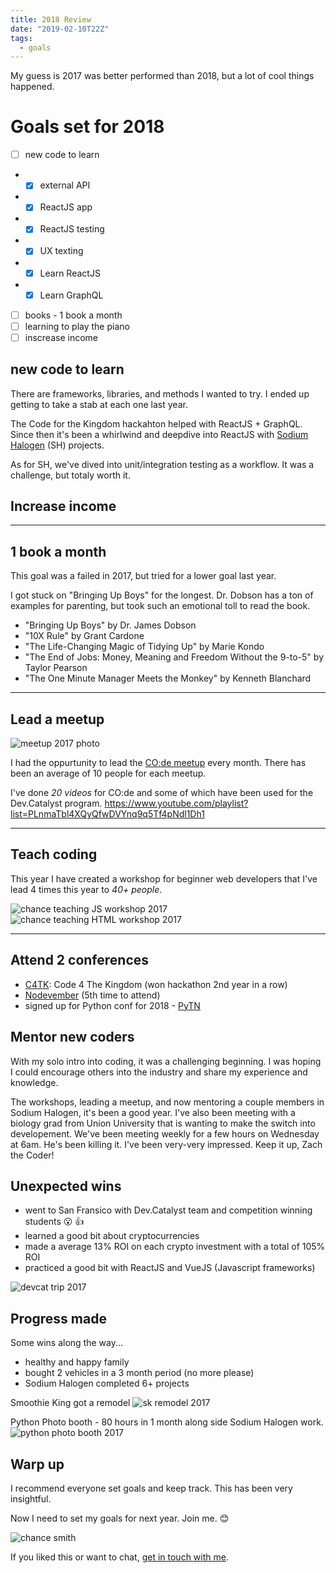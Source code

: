 ```yaml
---
title: 2018 Review
date: "2019-02-10T22Z"
tags:
  - goals
---
```


My guess is 2017 was better performed than 2018, but a lot of cool things happened.

# Goals set for 2018

- [ ] new code to learn
- - [x] external API
- - [x] ReactJS app
- - [x] ReactJS testing
- - [x] UX texting
- - [x] Learn ReactJS
- - [x] Learn GraphQL
- [ ] books - 1 book a month
- [ ] learning to play the piano
- [ ] inscrease income

## new code to learn

There are frameworks, libraries, and methods I wanted to try. I ended up getting to take a stab at each one last year.

The Code for the Kingdom hackahton helped with ReactJS + GraphQL. Since then it's been a whirlwind and deepdive into ReactJS with [Sodium Halogen](https://sodiumhalogen.com?ref=csio) (SH) projects.

As for SH, we've dived into unit/integration testing as a workflow. It was a challenge, but totaly worth it.

## Increase income

---

## 1 book a month

This goal was a failed in 2017, but tried for a lower goal last year.

I got stuck on "Bringing Up Boys" for the longest. Dr. Dobson has a ton of examples for parenting, but took such an emotional toll to read the book.

- "Bringing Up Boys" by Dr. James Dobson
- "10X Rule" by Grant Cardone
- "The Life-Changing Magic of Tidying Up" by Marie Kondo
- "The End of Jobs: Money, Meaning and Freedom Without the 9-to-5" by Taylor Pearson
- "The One Minute Manager Meets the Monkey" by Kenneth Blanchard

---

## Lead a meetup

![meetup 2017 photo](./chance-meetup.jpg)

I had the oppurtunity to lead the [CO:de meetup](http://code.attheco.com) every month. There has been an average of 10 people for each meetup.

I've done _20 videos_ for CO:de and some of which have been used for the Dev.Catalyst program.
https://www.youtube.com/playlist?list=PLnmaTbl4XQyQfwDVYnq9q5Tf4pNdl1Dh1

---

## Teach coding

This year I have created a workshop for beginner web developers that I've lead 4 times this year to _40+ people_.

![chance teaching JS workshop 2017](./devcat-workshop.jpg)
![chance teaching HTML workshop 2017](./devcat-workshop-2.jpg)

---

## Attend 2 conferences

- [C4TK](http://codeforthekingdom.org/): Code 4 The Kingdom (won hackathon 2nd year in a row)
- [Nodevember](http://nodevember.org/) (5th time to attend)
- signed up for Python conf for 2018 - [PyTN](https://www.pytennessee.org/)

## Mentor new coders

With my solo intro into coding, it was a challenging beginning. I was hoping I could encourage others into the industry and share my experience and knowledge.

The workshops, leading a meetup, and now mentoring a couple members in Sodium Halogen, it's been a good year. I've also been meeting with a biology grad from Union University that is wanting to make the switch into developement. We've been meeting weekly for a few hours on Wednesday at 6am. He's been killing it. I've been very-very impressed. Keep it up, Zach the Coder!

## Unexpected wins

- went to San Fransico with Dev.Catalyst team and competition winning students 😮 👍
- learned a good bit about cryptocurrencies
- made a average 13% ROI on each crypto investment with a total of 105% ROI
- practiced a good bit with ReactJS and VueJS (Javascript frameworks)

![devcat trip 2017](./devcat-trip-2017.jpg)

## Progress made

Some wins along the way...

- healthy and happy family
- bought 2 vehicles in a 3 month period (no more please)
- Sodium Halogen completed 6+ projects

Smoothie King got a remodel
![sk remodel 2017](./sk-remodel.JPG)

Python Photo booth - 80 hours in 1 month along side Sodium Halogen work.
![python photo booth 2017](./python-photo-booth-theco-buses.JPG)

## Warp up

I recommend everyone set goals and keep track. This has been very insightful.

Now I need to set my goals for next year. Join me. 😊

![chance smith](./chance-smith.JPG)

If you liked this or want to chat, [get in touch with me](https://twitter.com/Chance_Smith).

